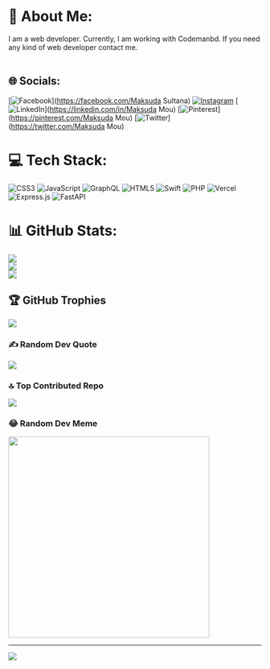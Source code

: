 # 💫 About Me:
I am a web developer. Currently, I am working with Codemanbd. If you need any kind of web developer contact me.<br><br>


## 🌐 Socials:
[![Facebook](https://img.shields.io/badge/Facebook-%231877F2.svg?logo=Facebook&logoColor=white)](https://facebook.com/Maksuda Sultana) [![Instagram](https://img.shields.io/badge/Instagram-%23E4405F.svg?logo=Instagram&logoColor=white)](https://instagram.com/maksuda_mou77) [![LinkedIn](https://img.shields.io/badge/LinkedIn-%230077B5.svg?logo=linkedin&logoColor=white)](https://linkedin.com/in/Maksuda Mou) [![Pinterest](https://img.shields.io/badge/Pinterest-%23E60023.svg?logo=Pinterest&logoColor=white)](https://pinterest.com/Maksuda Mou) [![Twitter](https://img.shields.io/badge/Twitter-%231DA1F2.svg?logo=Twitter&logoColor=white)](https://twitter.com/Maksuda Mou) 

# 💻 Tech Stack:
![CSS3](https://img.shields.io/badge/css3-%231572B6.svg?style=plastic&logo=css3&logoColor=white) ![JavaScript](https://img.shields.io/badge/javascript-%23323330.svg?style=plastic&logo=javascript&logoColor=%23F7DF1E) ![GraphQL](https://img.shields.io/badge/-GraphQL-E10098?style=plastic&logo=graphql&logoColor=white) ![HTML5](https://img.shields.io/badge/html5-%23E34F26.svg?style=plastic&logo=html5&logoColor=white) ![Swift](https://img.shields.io/badge/swift-F54A2A?style=plastic&logo=swift&logoColor=white) ![PHP](https://img.shields.io/badge/php-%23777BB4.svg?style=plastic&logo=php&logoColor=white) ![Vercel](https://img.shields.io/badge/vercel-%23000000.svg?style=plastic&logo=vercel&logoColor=white) ![Express.js](https://img.shields.io/badge/express.js-%23404d59.svg?style=plastic&logo=express&logoColor=%2361DAFB) ![FastAPI](https://img.shields.io/badge/FastAPI-005571?style=plastic&logo=fastapi)
# 📊 GitHub Stats:
![](https://github-readme-stats.vercel.app/api?username=Maksuda-Sultana&theme=blue-green&hide_border=true&include_all_commits=true&count_private=true)<br/>
![](https://github-readme-streak-stats.herokuapp.com/?user=Maksuda-Sultana&theme=blue-green&hide_border=true)<br/>
![](https://github-readme-stats.vercel.app/api/top-langs/?username=Maksuda-Sultana&theme=blue-green&hide_border=true&include_all_commits=true&count_private=true&layout=compact)

## 🏆 GitHub Trophies
![](https://github-profile-trophy.vercel.app/?username=Maksuda-Sultana&theme=tokyonight&no-frame=false&no-bg=true&margin-w=4)

### ✍️ Random Dev Quote
![](https://quotes-github-readme.vercel.app/api?type=horizontal&theme=tokyonight)

### 🔝 Top Contributed Repo
![](https://github-contributor-stats.vercel.app/api?username=Maksuda-Sultana&limit=5&theme=tokyonight&combine_all_yearly_contributions=true)

### 😂 Random Dev Meme
<img src='https://randommeme-five.vercel.app/' style="height: 400px;"/>

---
[![](https://visitcount.itsvg.in/api?id=Maksuda-Sultana&icon=0&color=0)](https://visitcount.itsvg.in)

<!-- Proudly created with GPRM ( https://gprm.itsvg.in ) -->
